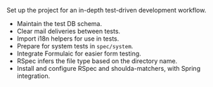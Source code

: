 Set up the project for an in-depth test-driven development workflow.

- Maintain the test DB schema.
- Clear mail deliveries between tests.
- Import i18n helpers for use in tests.
- Prepare for system tests in `spec/system`.
- Integrate Formulaic for easier form testing.
- RSpec infers the file type based on the directory name.
- Install and configure RSpec and shoulda-matchers, with Spring integration.
